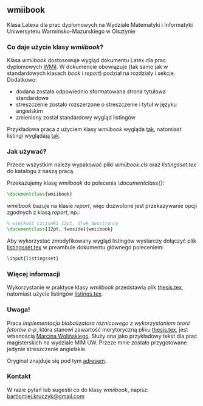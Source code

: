 wmiibook
--------
Klasa Latexa dla prac dyplomowych na Wydziale Matematyki i Informatyki
Uniwersytetu Warmińsko-Mazurskiego w Olsztynie


### Co daje użycie klasy _wmiibook_?
Klasa _wmiibook_ dostosowuje wygląd dokumentu Latex dla prac
dyplomowych [WMiI](http://wmii.uwm.edu.pl/). W dokumencie obowiązuje
(tak samo jak w standardowych klasach _book_ i _report_) podział na
rozdziały i sekcje. Dodatkowo:

* dodana została odpowiednio sformatowana strona tytułowa standardowe
* streszczenie zostało rozszerzone o streszczenie i tytuł w języku angielskim
* zmieniony został standardowy wygląd listingów

Przykładowa praca z użyciem klasy _wmiibook_ wygląda
[tak](https://github.com/bkruczyk/wmiibook/raw/master/thesis.pdf),
natomiast listingi wyglądają
[tak](https://github.com/bkruczyk/wmiibook/raw/master/listings.pdf).

### Jak używać?
Przede wszystkim należy wypakować pliki _wmiibook.cls_ oraz
_listingsset.tex_ do katalogu z naszą pracą.

Przekazujemy klasę _wmiibook_ do polecenia _\documentclass{}_:

```latex
\documentclass{wmiibook}
```
_wmiibook_ bazuje na klasie _report_, więc dozwolone jest
przekazywanie opcji zgodnych z klasą _report_, np.:

```latex
% wielkość czcionki 12pt, druk dwustronny
\documentclass[12pt, twoside]{wmiibook}
```

Aby wykorzystać zmodyfikowany wygląd listingów wystarczy dołączyć plik
[listingsset.tex](https://github.com/bkruczyk/wmiibook/blob/master/listingsset.tex)
w preambule dokumentu głównego poleceniem:

```latex
\input{listingsset}
```

### Więcej informacji
Wykorzystanie w praktyce klasy _wmiibook_ przedstawia plik
[thesis.tex](https://github.com/bkruczyk/wmiibook/blob/master/thesis.tex),
natomiast użycie listingów
[listings.tex](https://github.com/bkruczyk/wmiibook/blob/master/listings.tex).

### Uwaga!
Praca _Implementacja blabalizatora różnicowego z wykorzystaniem teorii
fetorów σ-ρ_, która stanowi zawartość merytoryczną pliku
[thesis.tex](https://github.com/bkruczyk/wmiibook/blob/master/thesis.tex),
jest własnością [Marcina
Wolińskiego](http://www.mimuw.edu.pl/~wolinski/). Służy ona jako
przykładowy tekst dla prac magisterskich na wydziale MIM UW. Przeze
mnie zostało przygotowane jedynie streszczenie angielskie.

Oryginał znajduje się pod tym
[adresem](http://www.mimuw.edu.pl/studia/dyplomy/wzor-pracy/).

### Kontakt
W razie pytań lub sugestii co do klasy _wmiibook_, napisz:
<bartlomiej.kruczyk@gmail.com>

